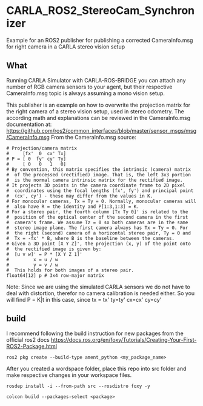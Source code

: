 # CARLA_ROS2_StereoCam_Synchronizer
Example for an ROS2 publisher for publishing a corrected CameraInfo.msg for right camera in a CARLA stereo vision setup

## What
Running CARLA Simulator with CARLA-ROS-BRIDGE you can attach any number of RGB camera sensors to your agent, 
but their respective CameraInfo.msg topic is always assuming a mono vision setup.

This publisher is an example on how to overwrite the projection matrix for the right camera of a stereo vision setup, used in stereo odometry.
The according math and explanations can be reviewed in the CameraInfo.msg documentation at:
https://github.com/ros2/common_interfaces/blob/master/sensor_msgs/msg/CameraInfo.msg 
From the CameraInfo.msg source:
```
# Projection/camera matrix
#     [fx'  0  cx' Tx]
# P = [ 0  fy' cy' Ty]
#     [ 0   0   1   0]
# By convention, this matrix specifies the intrinsic (camera) matrix
#  of the processed (rectified) image. That is, the left 3x3 portion
#  is the normal camera intrinsic matrix for the rectified image.
# It projects 3D points in the camera coordinate frame to 2D pixel
#  coordinates using the focal lengths (fx', fy') and principal point
#  (cx', cy') - these may differ from the values in K.
# For monocular cameras, Tx = Ty = 0. Normally, monocular cameras will
#  also have R = the identity and P[1:3,1:3] = K.
# For a stereo pair, the fourth column [Tx Ty 0]' is related to the
#  position of the optical center of the second camera in the first
#  camera's frame. We assume Tz = 0 so both cameras are in the same
#  stereo image plane. The first camera always has Tx = Ty = 0. For
#  the right (second) camera of a horizontal stereo pair, Ty = 0 and
#  Tx = -fx' * B, where B is the baseline between the cameras.
# Given a 3D point [X Y Z]', the projection (x, y) of the point onto
#  the rectified image is given by:
#  [u v w]' = P * [X Y Z 1]'
#         x = u / w
#         y = v / w
#  This holds for both images of a stereo pair.
float64[12] p # 3x4 row-major matrix
```

Note: Since we are using the simulated CARLA sensors we do not have to deal with distortion, therefor no camera calibration is needed either. 
So you will find P = K|t in this case, since tx = tx' ty=ty' cx=cx' cy=cy'

## build
I recommend following the build instruction for new packages from the official ros2 docs https://docs.ros.org/en/foxy/Tutorials/Creating-Your-First-ROS2-Package.html
```
ros2 pkg create --build-type ament_python <my_package_name>
```

After you created a wordspace folder, place this repo into src folder and make respective changes in your workspace files. 
```
rosdep install -i --from-path src --rosdistro foxy -y

colcon build --packages-select <package>
```
